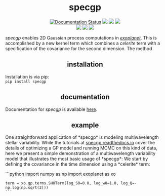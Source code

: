 <h1 align="center">
  specgp
</h1>
<p align="center">
    <a href='https://specgp.readthedocs.io/en/latest/?badge=latest'>
        <img src='https://readthedocs.org/projects/specgp/badge/?version=latest' alt='Documentation Status' /></a>
    <a href="https://travis-ci.com/github/tagordon/specgp">
        <img src="https://travis-ci.com/tagordon/specgp.svg?branch=master"></a>
    <a href="https://github.com/tagordon/specgp/blob/master/LICENSE">
        <img src="https://img.shields.io/badge/license-MIT-blue.svg?style=flat"></a>
    <a href="https://arxiv.org/abs/2007.05799">
        <img src="https://img.shields.io/badge/arXiv-2007.05799-b31b1b.svg?style=flat"></a>
    </br>
    <a href="https://github.com/exoplanet-dev/exoplanet">
        <img src="https://img.shields.io/badge/powered_by-exoplanet-FE4365.svg?style=flat"></a>
    <a href="https://github.com/dfm/celerite">
        <img src="https://img.shields.io/badge/powered_by-celerite-FE4365.svg?style=flat"></a>
    <a href="https://github.com/pymc-devs/pymc3">
        <img src="https://img.shields.io/badge/powered_by-pymc3-FE4365.svg?style=flat"></a>
</p>
<p>
    <em>specgp</em> enables 2D Gaussian process computations in <a href="https://github.com/exoplanet-dev/exoplanet.git"><em>exoplanet</em></a>. This is accomplished by a new kernel term which combines 
    a <em>celerite</em> term with a specification of the covariance for the second dimension. The 
    method     
</p>

<h2 align="center">
    installation
</h2>
<p>
    Installation is via pip:
    </br>
    <code>pip install specgp</code>
</p>
<h2 align="center">
    documentation
</h2>
<p>
    Documentation for <em>specgp</em> is available <a href="https://specgp.readthedocs.io">here</a>.
</p>
<h2 align="center">
    example
</h2>
<p>
    One straightforward application of *specgp* is modeling multiwavelength 
    stellar variability. While the tutorials at 
    <a href="https://specgp.readthedocs.io">specgp.readthedocs.io</a> cover 
    the details of optimizing a GP model and running MCMC on this kind 
    of data, here we present a simple demonstration of a multiwavelength 
    variability model that illustrates the most basic usage of *specgp*:
    We start by defining the covariance in the time dimension 
    using a *celerite* term:

</p>
<p>
    ```python
    import numpy as np
    import exoplanet as xo

    term = xo.gp.terms.SHOTerm(log_S0=0.0, log_w0=1.0, log_Q=-np.log(np.sqrt(2)))
    ```
</p>